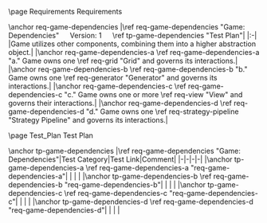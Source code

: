 \page Requirements Requirements

\anchor req-game-dependencies
|\ref req-game-dependencies "Game: Dependencies" &emsp; Version: 1 &emsp; \ref tp-game-dependencies "Test Plan"|
|:-|
|Game utilizes other components, combining them into a higher abstraction object.|
|\anchor req-game-dependencies-a \ref req-game-dependencies-a "a." Game owns one \ref req-grid "Grid" and governs its interactions.|
|\anchor req-game-dependencies-b \ref req-game-dependencies-b "b." Game owns one \ref req-generator "Generator" and governs its interactions.|
|\anchor req-game-dependencies-c \ref req-game-dependencies-c "c." Game owns one or more \ref req-view "View" and governs their interactions.|
|\anchor req-game-dependencies-d \ref req-game-dependencies-d "d." Game owns one \ref req-strategy-pipeline "Strategy Pipeline" and governs its interactions.|


\page Test_Plan Test Plan

\anchor tp-game-dependencies
|\ref req-game-dependencies "Game: Dependencies"|Test Category|Test Link|Comment|
|-|-|-|-|
|\anchor tp-game-dependencies-a \ref req-game-dependencies-a "req-game-dependencies-a"| | | |
|\anchor tp-game-dependencies-b \ref req-game-dependencies-b "req-game-dependencies-b"| | | |
|\anchor tp-game-dependencies-c \ref req-game-dependencies-c "req-game-dependencies-c"| | | |
|\anchor tp-game-dependencies-d \ref req-game-dependencies-d "req-game-dependencies-d"| | | |
